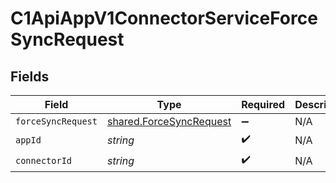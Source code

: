 # C1ApiAppV1ConnectorServiceForceSyncRequest


## Fields

| Field                                                                     | Type                                                                      | Required                                                                  | Description                                                               |
| ------------------------------------------------------------------------- | ------------------------------------------------------------------------- | ------------------------------------------------------------------------- | ------------------------------------------------------------------------- |
| `forceSyncRequest`                                                        | [shared.ForceSyncRequest](../../../sdk/models/shared/forcesyncrequest.md) | :heavy_minus_sign:                                                        | N/A                                                                       |
| `appId`                                                                   | *string*                                                                  | :heavy_check_mark:                                                        | N/A                                                                       |
| `connectorId`                                                             | *string*                                                                  | :heavy_check_mark:                                                        | N/A                                                                       |